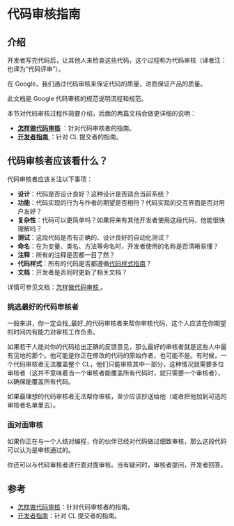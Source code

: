 # 代码审核指南

## 介绍

开发者写完代码后，让其他人来检查这些代码，这个过程称为代码审核（译者注：也译为“代码评审”）。

在 Google，我们通过代码审核来保证代码的质量，进而保证产品的质量。

此文档是 Google 代码审核的规范说明流程和规范。

本节对代码审核过程作简要介绍，后面的两篇文档会做更详细的说明：

* [**怎样做代码审核**](index/README.md) ：针对代码审核者的指南。
* [**开发者指南** ](developer/README.md)：针对 CL 提交者的指南。

## 代码审核者应该看什么？

代码审核者应该关注以下事项：

* **设计**：代码是否设计良好？这种设计是否适合当前系统？
* **功能**：代码实现的行为与作者的期望是否相符？代码实现的交互界面是否对用户友好？
* **复杂性**：代码可以更简单吗？如果将来有其他开发者使用这段代码，他能很快理解吗？
* **测试**：这段代码是否有正确的、设计良好的自动化测试？
* **命名**：在为变量、类名、方法等命名时，开发者使用的名称是否清晰易懂？
* **注释**：所有的注释是否都一目了然？
* **代码样式**：所有的代码是否都遵循[代码样式指南](http://google.github.io/styleguide/)？
* **文档**：开发者是否同时更新了相关文档？

详情可参见文档：[怎样做代码审核 ](index/README.md)。

### 挑选最好的代码审核者

一般来讲，你一定会找_最好_的代码审核者来帮你审核代码，这个人应该在你期望的时间内有能力对审核工作负责。

如果若干人能对你的代码给出正确的反馈意见，那么最好的审核者就是这些人中最有见地的那个。他可能是你正在修改的代码的原始作者，也可能不是。有时候，一个代码审核者无法覆盖整个 CL，他们只能审核其中一部分，这种情况就需要多位审核者（这并不意味着当一个审核者能覆盖所有代码时，就只需要一个审核者），以确保能覆盖所有代码。

如果最理想的代码审核者无法帮你审核，至少应该抄送给他（或者把他加到可选的审核者名单里去）。

### 面对面审核

如果你正在与一个人结对编程，你的伙伴已经对代码做过细致审核，那么这段代码可以认为是审核通过的。

你还可以与代码审核者进行面对面审核。当有疑问时，审核者提问，开发者回答。

## 参考

* [怎样做代码审核](index/README.md)：针对代码审核者的指南。
* [开发者指南](developer/README.md)：针对 CL 提交者的指南。


